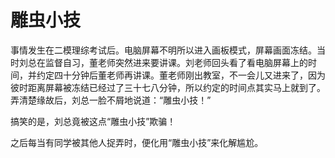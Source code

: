 # 雕虫小技

事情发生在二模理综考试后。电脑屏幕不明所以进入画板模式，屏幕画面冻结。当时刘总在监督自习，董老师突然进来要讲课。刘老师回头看了看电脑屏幕上的时间，并约定四十分钟后董老师再讲课。董老师刚出教室，不一会儿又进来了，因为彼时距离屏幕被冻结已经过了三十七八分钟，所以约定的时间点其实马上就到了。弄清楚缘故后，刘总一脸不屑地说道：“雕虫小技！”

搞笑的是，刘总竟被这点“雕虫小技”欺骗！

之后每当有同学被其他人捉弄时，便化用“雕虫小技”来化解尴尬。
